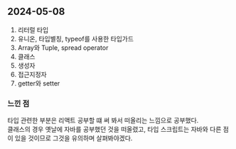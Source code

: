 ## 2024-05-08
1. 리터럴 타입
2. 유니온, 타입별칭, typeof를 사용한 타입가드
3. Array와 Tuple, spread operator
4. 클래스
5. 생성자
6. 접근지정자
7. getter와 setter

### 느낀 점
타입 관련한 부분은 리액트 공부할 떄 써 봐서 떠올리는 느낌으로 공부했다.  
클래스의 경우 옛날에 자바를 공부했던 것을 떠올렸고, 타입 스크립트는 자바와 다른 점이 있을 것이므로 그것을 유의하며 살펴봐야겠다.  
